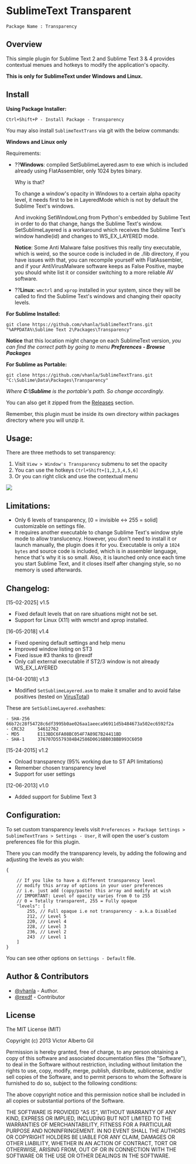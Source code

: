 SublimeText Transparent
=======================
`Package Name : Transparency`

Overview
--------
This simple plugin for Sublime Text 2 and Sublime Text 3 & 4 provides contextual menues and hotkeys to modify the application's opacity.

**This is only for SublimeText under Windows and Linux.**


Install
-------

**Using Package Installer:**

    Ctrl+Shift+P - Install Package - Transparency

You may also install `SublimeTextTrans` via git with the below commands:

**Windows and Linux only**

Requirements:

- ??**Windows**: compiled SetSublimeLayered.asm to exe which is included already using FlatAssembler, only 1024 bytes binary.

  Why is that? 
	
	To change a window's opacity in Windows to a certain alpha opacity level, it needs first to be in LayeredMode which is not by default the Sublime Text's windows.
	
  And invoking SetWindowLong from Python's embedded by Sublime Text in order to do that change, hangs the Sublime Text's window. SetSublimeLayered is a workaround which receives the Sublime Text's window handle(id) and changes to WS_EX_LAYERED mode.
  
	**Notice**: Some Anti Malware false positives this really tiny executable, which is weird, so the source code is included in de ./lib directory, if you have issues with that, you can recompile yourself with FlatAssembler, and if your AntiVirusMalware software keeps as False Positive, maybe you should white list it or consider switching to a more reliable AV software.


- ??**Linux**: `wmctrl` and `xprop` installed in your system, since they will be called to find the Sublime Text's windows and changing their opacity levels.

**For Sublime Installed:**

    git clone https://github.com/vhanla/SublimeTextTrans.git "%APPDATA%\Sublime Text 2\Packages\Transparency"

**Notice** that this location might change on each SublimeText version, _you can find the correct path by going to menu **Preferences - Browse Packages**_

**For Sublime as Portable:**

    git clone https://github.com/vhanla/SublimeTextTrans.git "C:\Sublime\Data\Packages\Transparency"

*Where* ***C:\Sublime*** *is the portable's path. So change accordingly.*

You can also get it zipped from the [Releases](https://github.com/vhanla/SublimeTextTrans/releases) section.

Remember, this plugin must be inside its own directory within packages directory where you will unzip it.


Usage:
-------
There are three methods to set transparency:

1. Visit `View > Window's Transparency` submenu to set the opacity
2. You can use the hotkeys `Ctrl+Shift+[1,2,3,4,5,6]`
3. Or you can right click and use the contextual menu

![](https://github.com/vhanla/SublimeTextTrans/raw/master/snapshot.png?raw=true)

Limitations:
------------
- Only 6 levels of transparency, [0 = invisible <-> 255 = solid] customizable on settings file.
- It requires another executable to change Sublime Text's window style mode to allow translucency.
However, you don't need to install it or launch manually, the plugin does it for you. Executable is only a `1024 bytes` and source code is included, which is in assembler language, hence that's why it is so small. Also, it is launched only once each time you start Sublime Text, and it closes itself after changing style, so no memory is used afterwards.


Changelog:
----------
[15-02-2025] v1.5
- Fixed default levels that on rare situations might not be set.
- Support for Linux (X11) with wmctrl and xprop installed.

[16-05-2018] v1.4

- Fixed opening default settings and help menu
- Improved window listing on ST3
- Fixed issue #3 thanks to @rexdf
- Only call external executable if ST2/3 window is not already WS_EX_LAYERED

[14-04-2018] v1.3

 - Modified `SetSublimeLayered.asm` to make it smaller and to avoid false positives (tested on [VirusTotal](https://www.virustotal.com/#/file/66b72c28f54728c6df3995b0ae026aa1aeeca96911d5b484673a502ec6592f2a/detection))

  These are `SetSublimeLayered.exe`hashes:

    - SHA-256	66b72c28f54728c6df3995b0ae026aa1aeeca96911d5b484673a502ec6592f2a
	- CRC32		54612762
    - MD5 		E113BDC6FA08BC054F7A89E7B24411BD
    - SHA-1 	376707D5579384B42586D0616BB03BBB993C6050

[15-24-2015] v1.2

 - Onload transparency (95% working due to ST API limitations)
 - Remember chosen transparency level
 - Support for user settings

[12-06-2013] v1.0

 - Added support for Sublime Text 3

Configuration:
--------------
To set custom transparency levels visit `Preferences > Package Settings > SublimeTextTrans > Settings - User`, it will open the user's custom preferences file for this plugin.

There you can modify the transparency levels, by adding the following and adjusting the levels as you wish:


    {

    	// If you like to have a different transparency level
    	// modify this array of options in your user preferences
    	// i.e. just add (copy/paste) this array and modify at wish
    	// IMPORTANT: Level of opacity varies from 0 to 255
    	// 0 = Totally transparent, 255 = Fully opaque
    	"levels": [
    		255, // Full opaque i.e not transparency - a.k.a Disabled
    		212, // Level 5
    		220, // Level 4
    		228, // Level 3
    		236, // Level 2
    		243  // Level 1
    	]
    }

You can see other options on `Settings - Default` file.

Author & Contributors
----------------------
- [@vhanla](https://github.com/vhanla) - Author.
- [@rexdf](https://github.com/rexdf) - Contributor

License
-------
The MIT License (MIT)



Copyright (c) 2013 Victor Alberto Gil <vhanla>



Permission is hereby granted, free of charge, to any person obtaining a copy of
this software and associated documentation files (the "Software"), to deal in
the Software without restriction, including without limitation the rights to
use, copy, modify, merge, publish, distribute, sublicense, and/or sell copies of
the Software, and to permit persons to whom the Software is furnished to do so,
subject to the following conditions:

The above copyright notice and this permission notice shall be included in all
copies or substantial portions of the Software.

THE SOFTWARE IS PROVIDED "AS IS", WITHOUT WARRANTY OF ANY KIND, EXPRESS OR
IMPLIED, INCLUDING BUT NOT LIMITED TO THE WARRANTIES OF MERCHANTABILITY, FITNESS
FOR A PARTICULAR PURPOSE AND NONINFRINGEMENT. IN NO EVENT SHALL THE AUTHORS OR
COPYRIGHT HOLDERS BE LIABLE FOR ANY CLAIM, DAMAGES OR OTHER LIABILITY, WHETHER
IN AN ACTION OF CONTRACT, TORT OR OTHERWISE, ARISING FROM, OUT OF OR IN
CONNECTION WITH THE SOFTWARE OR THE USE OR OTHER DEALINGS IN THE SOFTWARE.